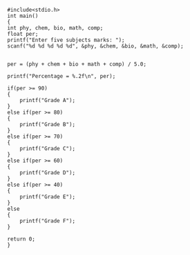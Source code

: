 
    #include<stdio.h>
    int main()
    {
    int phy, chem, bio, math, comp;
    float per;
    printf("Enter five subjects marks: ");
    scanf("%d %d %d %d %d", &phy, &chem, &bio, &math, &comp);


    per = (phy + chem + bio + math + comp) / 5.0;

    printf("Percentage = %.2f\n", per);

    if(per >= 90)
    {
        printf("Grade A");
    }
    else if(per >= 80)
    {
        printf("Grade B");
    }
    else if(per >= 70)
    {
        printf("Grade C");
    }
    else if(per >= 60)
    {
        printf("Grade D");
    }
    else if(per >= 40)
    {
        printf("Grade E");
    }
    else
    {
        printf("Grade F");
    }

    return 0;
    }

